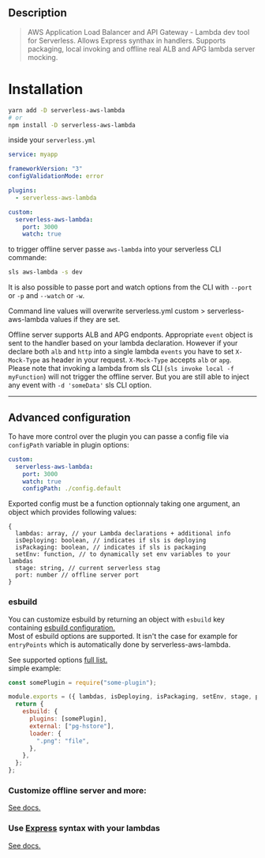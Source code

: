 ## Description

> AWS Application Load Balancer and API Gateway - Lambda dev tool for Serverless. Allows Express synthax in handlers. Supports packaging, local invoking and offline real ALB and APG lambda server mocking.

# Installation

```bash
yarn add -D serverless-aws-lambda
# or
npm install -D serverless-aws-lambda
```

inside your `serverless.yml`

```yaml
service: myapp

frameworkVersion: "3"
configValidationMode: error

plugins:
  - serverless-aws-lambda

custom:
  serverless-aws-lambda:
    port: 3000
    watch: true
```

to trigger offline server passe `aws-lambda` into your serverless CLI commande:

```bash
sls aws-lambda -s dev
```

It is also possible to passe port and watch options from the CLI with `--port` or `-p` and `--watch` or `-w`.

Command line values will overwrite serverless.yml custom > serverless-aws-lambda values if they are set.

Offline server supports ALB and APG endponts. Appropriate `event` object is sent to the handler based on your lambda declaration. However if your declare both `alb` and `http` into a single lambda `events` you have to set `X-Mock-Type` as header in your request. `X-Mock-Type` accepts `alb` or `apg`.  
Please note that invoking a lambda from sls CLI (`sls invoke local -f myFunction`) will not trigger the offline server. But you are still able to inject any event with `-d 'someData'` sls CLI option.

---

## Advanced configuration

To have more control over the plugin you can passe a config file via `configPath` variable in plugin options:

```yaml
custom:
  serverless-aws-lambda:
    port: 3000
    watch: true
    configPath: ./config.default
```

Exported config must be a function optionnaly taking one argument, an object which provides following values:

```jaavscript
{
  lambdas: array, // your Lambda declarations + additional info
  isDeploying: boolean, // indicates if sls is deploying
  isPackaging: boolean, // indicates if sls is packaging
  setEnv: function, // to dynamically set env variables to your lambdas
  stage: string, // current serverless stag
  port: number // offline server port
}
```

### esbuild

You can customize esbuild by returning an object with `esbuild` key containing [esbuild configuration.](https://esbuild.github.io)  
Most of esbuild options are supported. It isn't the case for example for `entryPoints` which is automatically done by serverless-aws-lambda.

See supported options [full list.](resources/esbuild.md)  
simple example:

```js
const somePlugin = require("some-plugin");

module.exports = ({ lambdas, isDeploying, isPackaging, setEnv, stage, port }) => {
  return {
    esbuild: {
      plugins: [somePlugin],
      external: ["pg-hstore"],
      loader: {
        ".png": "file",
      },
    },
  };
};
```

### Customize offline server and more:

[See docs.](resources/offline.md)

### Use [Express](https://expressjs.com) syntax with your lambdas

[See docs.](resources/express.md)

